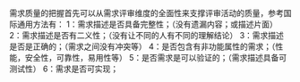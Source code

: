 需求质量的把握首先可以从需求评审维度的全面性来支撑评审活动的质量，参考国际通用方法有：
1：需求描述是否具备完整性；（没有遗漏内容；或描述片面）
2：需求描述是否有二义性；（没有让不同的人有不同的理解结论）
3：需求描述是否是正确的；（需求之间没有冲突等）
4：是否包含有非功能属性的需求；（性能，安全性，可靠性，易用性等）
5：是否需求是可以验证的；（需求描述具备可测试性）
6：需求是否可实现；

